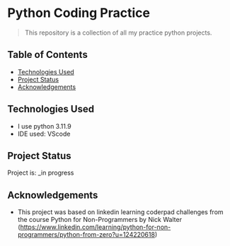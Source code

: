 # Python Coding Practice
> This repository is a collection of all my practice python projects.

## Table of Contents
* [Technologies Used](#technologies-used)
* [Project Status](#project-status)
* [Acknowledgements](#acknowledgements)
  

## Technologies Used
- I use python 3.11.9
- IDE used: VScode


## Project Status
Project is: _in progress


## Acknowledgements
- This project was based on linkedin learning coderpad challenges from the course Python for Non-Programmers by Nick Walter (https://www.linkedin.com/learning/python-for-non-programmers/python-from-zero?u=124220618)



